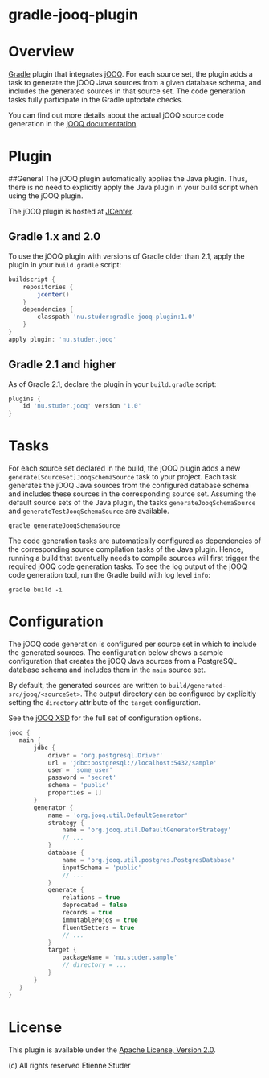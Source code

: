 gradle-jooq-plugin
==================

# Overview
[Gradle](http://www.gradle.org) plugin that integrates [jOOQ](http://www.jooq.org). For each source set,
the plugin adds a task to generate the jOOQ Java sources from a given database schema, and includes the
generated sources in that source set. The code generation tasks fully participate in the Gradle
uptodate checks.

You can find out more details about the actual jOOQ source code generation in the
[jOOQ documentation](http://www.jooq.org/doc/3.3/manual/code-generation).

# Plugin

##General
The jOOQ plugin automatically applies the Java plugin. Thus, there is no need to explicitly apply the Java plugin in
your build script when using the jOOQ plugin.

The jOOQ plugin is hosted at [JCenter](https://bintray.com/bintray/jcenter).

## Gradle 1.x and 2.0
To use the jOOQ plugin with versions of Gradle older than 2.1, apply the plugin in your `build.gradle` script:

```groovy
buildscript {
    repositories {
        jcenter()
    }
    dependencies {
        classpath 'nu.studer:gradle-jooq-plugin:1.0'
    }
}
apply plugin: 'nu.studer.jooq'
```

## Gradle 2.1 and higher
As of Gradle 2.1, declare the plugin in your `build.gradle` script:

```groovy
plugins {
    id 'nu.studer.jooq' version '1.0'
}
```

# Tasks
For each source set declared in the build, the jOOQ plugin adds a new `generate[SourceSet]JooqSchemaSource` task
to your project. Each task generates the jOOQ Java sources from the configured database schema and includes these
sources in the corresponding source set. Assuming the default source sets of the Java plugin, the tasks
`generateJooqSchemaSource` and `generateTestJooqSchemaSource` are available.

```console
gradle generateJooqSchemaSource
```

The code generation tasks are automatically configured as dependencies of the corresponding source compilation tasks
of the Java plugin. Hence, running a build that eventually needs to compile sources will first trigger the required
jOOQ code generation tasks. To see the log output of the jOOQ code generation tool, run the Gradle build with log
level `info`:

```console
gradle build -i
```

# Configuration

The jOOQ code generation is configured per source set in which to include the generated sources. The configuration
below shows a sample configuration that creates the jOOQ Java sources from a PostgreSQL database schema and includes
them in the `main` source set.

By default, the generated sources are written to `build/generated-src/jooq/<sourceSet>`. The output directory can
be configured by explicitly setting the `directory` attribute of the `target` configuration.

See the [jOOQ XSD](http://www.jooq.org/xsd/jooq-codegen-3.3.0.xsd) for the full set of configuration options.

```groovy
jooq {
   main {
       jdbc {
           driver = 'org.postgresql.Driver'
           url = 'jdbc:postgresql://localhost:5432/sample'
           user = 'some_user'
           password = 'secret'
           schema = 'public'
           properties = []
       }
       generator {
           name = 'org.jooq.util.DefaultGenerator'
           strategy {
               name = 'org.jooq.util.DefaultGeneratorStrategy'
               // ...
           }
           database {
               name = 'org.jooq.util.postgres.PostgresDatabase'
               inputSchema = 'public'
               // ...
           }
           generate {
               relations = true
               deprecated = false
               records = true
               immutablePojos = true
               fluentSetters = true
               // ...
           }
           target {
               packageName = 'nu.studer.sample'
               // directory = ...
           }
       }
   }
}
```

# License
This plugin is available under the [Apache License, Version 2.0](http://www.apache.org/licenses/LICENSE-2.0.html).

(c) All rights reserved Etienne Studer
